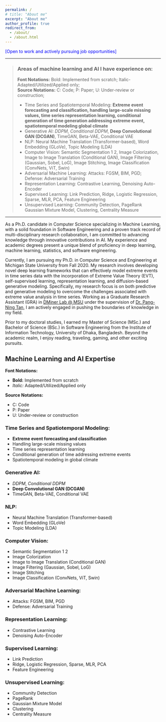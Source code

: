 ```yaml
---
permalink: /
# title: "About me"
excerpt: "About me"
author_profile: true
redirect_from: 
  - /about/
  - /about.html
---
```

<span style="color:blue">
[Open to work and actively pursuing job opportunities]
</span>

***

> ### Areas of machine learning and AI I have experience on: 
>   **Font Notations:** Bold: Implemented from scratch; Italic- Adapted/Utilized/Applied only;  
>   **Source Notations:** C: Code; P: Paper; U: Under-review or construction;  
> - Time Series and Spatiotemporal Modeling: **Extreme event forecasting and classification, handling large-scale missing values, time series representation learning, conditional generation of time generation addressing extreme event, spatiotemporal modeling global climate**
> - Generative AI: *DDPM*, *Conditional DDPM*, **Deep Convolutional GAN (DCGAN)**, TimeGAN, Beta-VAE, Conditional VAE
> - NLP:	 Neural Machine Translation (Transformer-based), Word Embedding (GLoVe), Topic Modeling (LDA)
> - Computer Vision:	 Semantic Segmentation 1 2, Image Colorization, Image to Image Translation (Conditional GAN), Image Filtering (Gaussian, Sobel, LoG), Image Stitching, Image Classification (ConvNets, ViT, Swin)
> - Adversarial Machine Learning: Attacks: FGSM, BIM, PGD; Defense: Adversarial Training
> - Representation Learning: Contrastive Learning, Denoising Auto-Encoder
> - Supervised Learning:	Link Prediction, Ridge, Logistic Regression, Sparse, MLR, PCA, Feature Engineering
> - Unsupervised Learning: Community Detection, PageRank
Gaussian Mixture Model, Clustering, Centrality Measure

***

As a Ph.D. candidate in Computer Science specializing in Machine Learning, with a solid foundation in Software Engineering and a proven track record of multi-disciplinary research collaboration, I am committed to advancing knowledge through innovative contributions in AI. My experience and academic degrees present a unique blend of proficiency in deep learning, machine learning, statistics, and software engineering. 

Currently, I am pursuing my Ph.D. in Computer Science and Engineering at Michigan State University from Fall 2020. My research involves developing novel deep learning frameworks that can effectively model extreme events in time series data with the incorporation of Extreme Value Theory (EVT), self-supervised learning, representation learning, and diffusion-based generative modeling. Specifically, my research focus is on both predictive and generative modeling to overcome the challenges associated with extreme value analysis in time series. Working as a Graduate Research Assistant (GRA) in [DMiner Lab @ MSU](https://www.egr.msu.edu/~ptan/dminer/) under the supervision of [Dr. Pang-Ning Tan](https://www.cse.msu.edu/~ptan/), I am actively engaged in pushing the boundaries of knowledge in my field.

Prior to my doctoral studies, I earned my Master of Science (MSc.) and Bachelor of Science (BSc.) in Software Engineering from the Institute of Information Technology, University of Dhaka, Bangladesh. Beyond the academic realm, I enjoy reading, traveling, gaming, and other exciting pursuits.

## Machine Learning and AI Expertise

**Font Notations:**
- **Bold:** Implemented from scratch
- *Italic:* Adapted/Utilized/Applied only  

**Source Notations:**
- C: Code
- P: Paper
- U: Under-review or construction  

### Time Series and Spatiotemporal Modeling:
- **Extreme event forecasting and classification**
- Handling large-scale missing values
- Time series representation learning
- Conditional generation of time addressing extreme events
- Spatiotemporal modeling in global climate

### Generative AI:
- *DDPM*, *Conditional DDPM*
- **Deep Convolutional GAN (DCGAN)**
- TimeGAN, Beta-VAE, Conditional VAE

### NLP:
- Neural Machine Translation (Transformer-based)
- Word Embedding (GLoVe)
- Topic Modeling (LDA)

### Computer Vision:
- Semantic Segmentation 1 2
- Image Colorization
- Image to Image Translation (Conditional GAN)
- Image Filtering (Gaussian, Sobel, LoG)
- Image Stitching
- Image Classification (ConvNets, ViT, Swin)

### Adversarial Machine Learning:
- Attacks: FGSM, BIM, PGD
- Defense: Adversarial Training

### Representation Learning:
- Contrastive Learning
- Denoising Auto-Encoder

### Supervised Learning:
- Link Prediction
- Ridge, Logistic Regression, Sparse, MLR, PCA
- Feature Engineering

### Unsupervised Learning:
- Community Detection
- PageRank
- Gaussian Mixture Model
- Clustering
- Centrality Measure

  